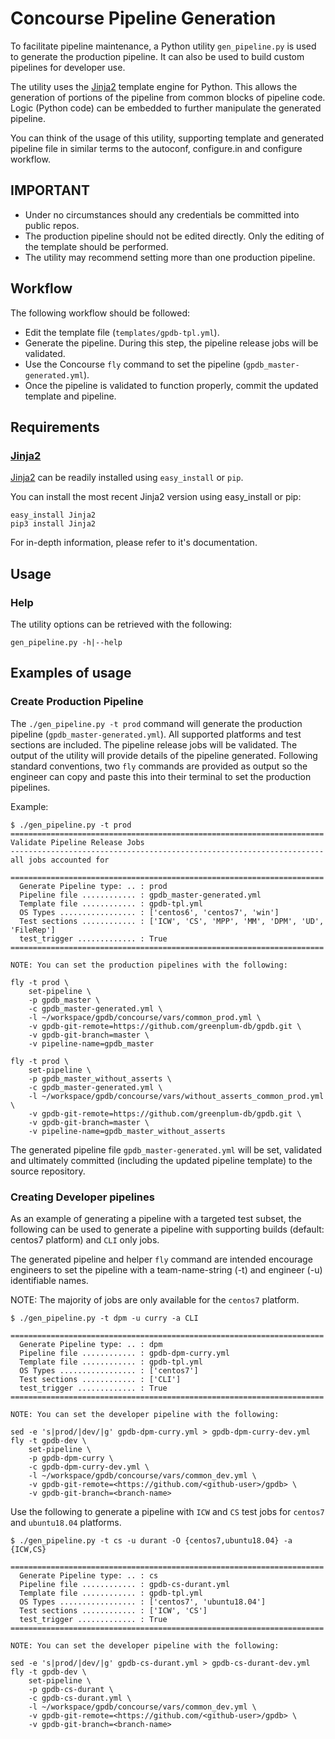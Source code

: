 # Concourse Pipeline Generation

To facilitate pipeline maintenance, a Python utility `gen_pipeline.py`
is used to generate the production pipeline. It can also be used to build
custom pipelines for developer use.

The utility uses the [Jinja2](http://jinja.pocoo.org/) template
engine for Python. This allows the generation of portions of the
pipeline from common blocks of pipeline code. Logic (Python code) can
be embedded to further manipulate the generated pipeline.

You can think of the usage of this utility, supporting template and
generated pipeline file in similar terms to the autoconf, configure.in and
configure workflow.

## IMPORTANT

* Under no circumstances should any credentials be committed into
  public repos.
* The production pipeline should not be edited directly. Only the
  editing of the template should be performed.
* The utility may recommend setting more than one production pipeline.

## Workflow

The following workflow should be followed:

* Edit the template file (`templates/gpdb-tpl.yml`).
* Generate the pipeline. During this step, the pipeline release jobs will be validated.
* Use the Concourse `fly` command to set the pipeline (`gpdb_master-generated.yml`).
* Once the pipeline is validated to function properly, commit the updated template and pipeline.

## Requirements

### [Jinja2](http://jinja.pocoo.org/)
[Jinja2](http://jinja.pocoo.org/) can be readily installed using `easy_install` or `pip`.

You can install the most recent Jinja2 version using easy_install or pip:

```
easy_install Jinja2
pip3 install Jinja2
```

For in-depth information, please refer to it's documentation.

## Usage

### Help
The utility options can be retrieved with the following:
```
gen_pipeline.py -h|--help
```

## Examples of usage

### Create Production Pipeline

The `./gen_pipeline.py -t prod` command will generate the production
pipeline (`gpdb_master-generated.yml`). All supported platforms and
test sections are included. The pipeline release jobs will be
validated. The output of the utility will provide details of the
pipeline generated. Following standard conventions, two `fly`
commands are provided as output so the engineer can copy and
paste this into their terminal to set the production pipelines.

Example:

```
$ ./gen_pipeline.py -t prod
======================================================================
Validate Pipeline Release Jobs
----------------------------------------------------------------------
all jobs accounted for

======================================================================
  Generate Pipeline type: .. : prod
  Pipeline file ............ : gpdb_master-generated.yml
  Template file ............ : gpdb-tpl.yml
  OS Types ................. : ['centos6', 'centos7', 'win']
  Test sections ............ : ['ICW', 'CS', 'MPP', 'MM', 'DPM', 'UD', 'FileRep']
  test_trigger ............. : True
======================================================================

NOTE: You can set the production pipelines with the following:

fly -t prod \
    set-pipeline \
    -p gpdb_master \
    -c gpdb_master-generated.yml \
    -l ~/workspace/gpdb/concourse/vars/common_prod.yml \
    -v gpdb-git-remote=https://github.com/greenplum-db/gpdb.git \
    -v gpdb-git-branch=master \
    -v pipeline-name=gpdb_master

fly -t prod \
    set-pipeline \
    -p gpdb_master_without_asserts \
    -c gpdb_master-generated.yml \
    -l ~/workspace/gpdb/concourse/vars/without_asserts_common_prod.yml \
    -v gpdb-git-remote=https://github.com/greenplum-db/gpdb.git \
    -v gpdb-git-branch=master \
    -v pipeline-name=gpdb_master_without_asserts
```

The generated pipeline file `gpdb_master-generated.yml` will be set,
validated and ultimately committed (including the updated pipeline
template) to the source repository.

### Creating Developer pipelines

As an example of generating a pipeline with a targeted test subset,
the following can be used to generate a pipeline with supporting
builds (default: centos7 platform) and `CLI` only jobs.

The generated pipeline and helper `fly` command are intended encourage
engineers to set the pipeline with a team-name-string (-t) and engineer
(-u) identifiable names.

NOTE: The majority of jobs are only available for the `centos7`
      platform.

```
$ ./gen_pipeline.py -t dpm -u curry -a CLI

======================================================================
  Generate Pipeline type: .. : dpm
  Pipeline file ............ : gpdb-dpm-curry.yml
  Template file ............ : gpdb-tpl.yml
  OS Types ................. : ['centos7']
  Test sections ............ : ['CLI']
  test_trigger ............. : True
======================================================================

NOTE: You can set the developer pipeline with the following:

sed -e 's|prod/|dev/|g' gpdb-dpm-curry.yml > gpdb-dpm-curry-dev.yml
fly -t gpdb-dev \
    set-pipeline \
    -p gpdb-dpm-curry \
    -c gpdb-dpm-curry-dev.yml \
    -l ~/workspace/gpdb/concourse/vars/common_dev.yml \
    -v gpdb-git-remote=<https://github.com/<github-user>/gpdb> \
    -v gpdb-git-branch=<branch-name>
```

Use the following to generate a pipeline with `ICW` and `CS` test jobs
for `centos7` and `ubuntu18.04` platforms.

```
$ ./gen_pipeline.py -t cs -u durant -O {centos7,ubuntu18.04} -a {ICW,CS}

======================================================================
  Generate Pipeline type: .. : cs
  Pipeline file ............ : gpdb-cs-durant.yml
  Template file ............ : gpdb-tpl.yml
  OS Types ................. : ['centos7', 'ubuntu18.04']
  Test sections ............ : ['ICW', 'CS']
  test_trigger ............. : True
======================================================================

NOTE: You can set the developer pipeline with the following:

sed -e 's|prod/|dev/|g' gpdb-cs-durant.yml > gpdb-cs-durant-dev.yml
fly -t gpdb-dev \
    set-pipeline \
    -p gpdb-cs-durant \
    -c gpdb-cs-durant.yml \
    -l ~/workspace/gpdb/concourse/vars/common_dev.yml \
    -v gpdb-git-remote=<https://github.com/<github-user>/gpdb> \
    -v gpdb-git-branch=<branch-name>
```
